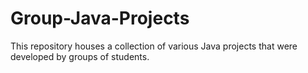 # Group-Java-Projects
This repository houses a collection of various Java projects that were developed by groups of students.
